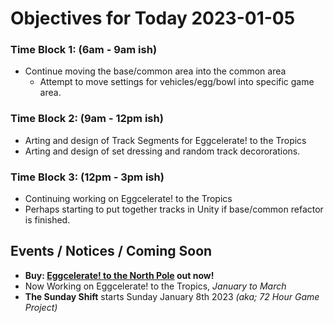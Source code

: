# Objectives for Today 2023-01-05

### Time Block 1: (6am - 9am ish)
- Continue moving the base/common area into the common area
  - Attempt to move settings for vehicles/egg/bowl into specific game area.

### Time Block 2: (9am - 12pm ish)
- Arting and design of Track Segments for Eggcelerate! to the Tropics
- Arting and design of set dressing and random track decororations.

### Time Block 3: (12pm - 3pm ish)
- Continuing working on Eggcelerate! to the Tropics
- Perhaps starting to put together tracks in Unity if base/common refactor is finished.

## Events / Notices / Coming Soon

- **Buy: [Eggcelerate! to the North Pole](https://store.steampowered.com/app/2216320/Eggcelerate_to_the_North_Pole/) out now!**
- Now Working on Eggcelerate! to the Tropics, _January to March_
- **The Sunday Shift** starts Sunday January 8th 2023 _(aka; 72 Hour Game Project)_
